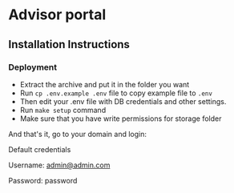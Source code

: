 # Advisor portal

## Installation Instructions

### Deployment

* Extract the archive and put it in the folder you want
* Run `cp .env.example .env` file to copy example file to `.env`
* Then edit your .env file with DB credentials and other settings.
* Run `make setup` command
* Make sure that you have write permissions for storage folder

And that's it, go to your domain and login:

Default credentials

Username: admin@admin.com

Password: password

